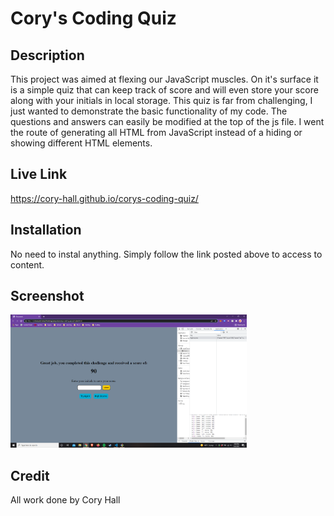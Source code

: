 # Cory's Coding Quiz

## Description
This project was aimed at flexing our JavaScript muscles. On it's surface it is a simple quiz that can keep track of score and will even store your score along with your initials in local storage. This quiz is far from challenging, I just wanted to demonstrate the basic functionality of my code. The questions and answers can easily be modified at the top of the js file. I went the route of generating all HTML from JavaScript instead of a hiding or showing different HTML elements.

## Live Link
https://cory-hall.github.io/corys-coding-quiz/

## Installation
No need to instal anything. Simply follow the link posted above to access to content.

## Screenshot
<img src=assets/images/week-4-challenge.png width=75% height=75%/> <br/>

## Credit
All work done by Cory Hall
